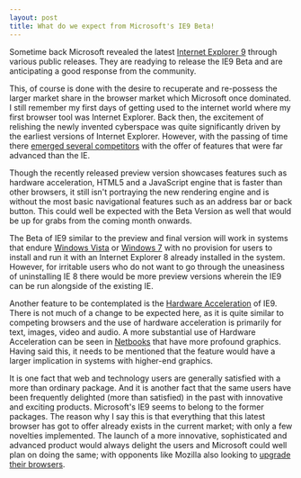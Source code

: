 ```yaml
---
layout: post
title: What do we expect from Microsoft's IE9 Beta!
---
```


Sometime back Microsoft revealed the latest <a href="http://ie.microsoft.com/testdrive/">Internet Explorer 9</a> through various public releases. They are readying to release the IE9 Beta and are anticipating a good response from the community.

This, of course is done with the desire to recuperate and re-possess the larger market share in the browser market which Microsoft once dominated. I still remember my first days of getting used to the internet world where my first browser tool was Internet Explorer. Back then, the excitement of relishing the newly invented cyberspace was quite significantly driven by the earliest versions of Internet Explorer. However, with the passing of time there <a href="http://www.gadgetell.com/tech/comment/internet-explorer-losing-ground-to-competitors/">emerged several competitors</a> with the offer of features that were far advanced than the IE.

Though the recently released preview version showcases features such as hardware acceleration, HTML5 and a JavaScript engine that is faster than other browsers, it still isn't portraying the new rendering engine and is without the most basic navigational features such as an address bar or back button. This could well be expected with the Beta Version as well that would be up for grabs from the coming month onwards.

The Beta of IE9 similar to the preview and final version will work in systems that endure <a href="http://windows.microsoft.com/en-US/windows-vista/products/home">Windows Vista</a> or <a href="http://www.microsoft.com/windows/windows-7/">Windows 7</a> with no provision for users to install and run it with an Internet Explorer 8 already installed in the system. However, for irritable users who do not want to go through the uneasiness of uninstalling IE 8 there would be more preview versions wherein the IE9 can be run alongside of the existing IE.

Another feature to be contemplated is the <a href="http://en.wikipedia.org/wiki/Hardware_acceleration">Hardware Acceleration</a> of IE9. There is not much of a change to be expected here, as it is quite similar to competing browsers and the use of hardware acceleration is primarily for text, images, video and audio. A more substantial use of Hardware Acceleration can be seen in <a href="http://en.wikipedia.org/wiki/Netbook">Netbooks</a> that have more profound graphics. Having said this, it needs to be mentioned that the feature would have a larger implication in systems with higher-end graphics.

It is one fact that web and technology users are generally satisfied with a more than ordinary package. And it is another fact that the same users have been frequently delighted (more than satisfied) in the past with innovative and exciting products. Microsoft's IE9 seems to belong to the former packages. The reason why I say this is that everything that this latest browser has got to offer already exists in the current market; with only a few novelties implemented. The launch of a more innovative, sophisticated and advanced product would always delight the users and Microsoft could well plan on doing the same; with opponents like Mozilla also looking to <a href="http://www.techtechies.com/20100812/technology-news/mozilla-firefox-4-0-beta-version-released-mozilla-firefox-4-0-now-available-for-download.html">upgrade their browsers</a>.
